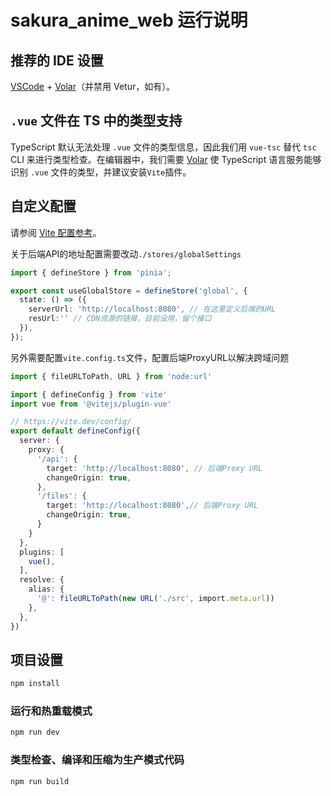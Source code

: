 # sakura_anime_web 运行说明

## 推荐的 IDE 设置

[VSCode](https://code.visualstudio.com/) + [Volar](https://marketplace.visualstudio.com/items?itemName=Vue.volar)（并禁用 Vetur，如有）。

## `.vue` 文件在 TS 中的类型支持

TypeScript 默认无法处理 `.vue` 文件的类型信息，因此我们用 `vue-tsc` 替代 `tsc` CLI 来进行类型检查。在编辑器中，我们需要 [Volar](https://marketplace.visualstudio.com/items?itemName=Vue.volar) 使 TypeScript 语言服务能够识别 `.vue` 文件的类型，并建议安装`Vite`插件。

## 自定义配置

请参阅 [Vite 配置参考](https://vite.dev/config/)。

关于后端API的地址配置需要改动`./stores/globalSettings`

```ts
import { defineStore } from 'pinia';

export const useGlobalStore = defineStore('global', {
  state: () => ({
    serverUrl: 'http://localhost:8080', // 在这里定义后端的URL
    resUrl:'' // CDN资源的链接，目前没用，留个接口
  }),
});

```

另外需要配置`vite.config.ts`文件，配置后端ProxyURL以解决跨域问题

```ts
import { fileURLToPath, URL } from 'node:url'

import { defineConfig } from 'vite'
import vue from '@vitejs/plugin-vue'

// https://vite.dev/config/
export default defineConfig({
  server: {
    proxy: {
      '/api': {
        target: 'http://localhost:8080', // 后端Proxy URL
        changeOrigin: true,
      },
      '/files': {
        target: 'http://localhost:8080',// 后端Proxy URL
        changeOrigin: true,
      }
    }
  },
  plugins: [
    vue(),
  ],
  resolve: {
    alias: {
      '@': fileURLToPath(new URL('./src', import.meta.url))
    },
  },
})


```

## 项目设置

```sh
npm install
```

### 运行和热重载模式

```sh
npm run dev
```

### 类型检查、编译和压缩为生产模式代码

```sh
npm run build
```
